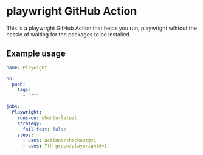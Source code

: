 # playwright GitHub Action

This is a playwright GitHub Action that helps you run, playwright wihtout the hassle of waiting for the packages to be installed.


## Example usage

```yaml
name: Playwight

on:
  push:
    tags:
      - "**"

jobs:
  Playwright:
    runs-on: ubuntu-latest
    strategy:
      fail-fast: false
    steps:
      - uses: actions/checkout@v1
      - uses: 7th-green/playwright@v1
```
